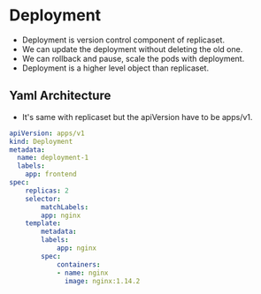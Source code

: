 # Deployment
- Deployment is version control component of replicaset.
- We can update the deployment without deleting the old one.
- We can rollback and pause, scale the pods with deployment.
- Deployment is a higher level object than replicaset.

## Yaml Architecture
- It's same with replicaset but the apiVersion have to be apps/v1.

``` yaml
apiVersion: apps/v1
kind: Deployment
metadata:
  name: deployment-1
  labels:
    app: frontend
spec:
    replicas: 2
    selector:
        matchLabels:
        app: nginx
    template:
        metadata:
        labels:
            app: nginx
        spec:
            containers:
            - name: nginx
              image: nginx:1.14.2
```
